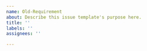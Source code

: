 ```yaml
---
name: Old-Requirement
about: Describe this issue template's purpose here.
title: ''
labels: ''
assignees: ''

---
```



